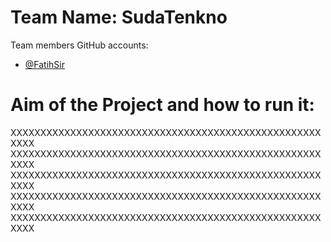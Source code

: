 # Team Name: SudaTenkno

Team members GitHub accounts: 
- [@FatihSir](https://www.github.com/FatihSir)



# Aim of the Project and how to run it:
XXXXXXXXXXXXXXXXXXXXXXXXXXXXXXXXXXXXXXXXXXXXXXXXXXXXXXXX
XXXXXXXXXXXXXXXXXXXXXXXXXXXXXXXXXXXXXXXXXXXXXXXXXXXXXXXX
XXXXXXXXXXXXXXXXXXXXXXXXXXXXXXXXXXXXXXXXXXXXXXXXXXXXXXXX
XXXXXXXXXXXXXXXXXXXXXXXXXXXXXXXXXXXXXXXXXXXXXXXXXXXXXXXX
XXXXXXXXXXXXXXXXXXXXXXXXXXXXXXXXXXXXXXXXXXXXXXXXXXXXXXXX

